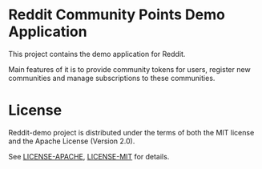 # Reddit Community Points Demo Application

This project contains the demo application for Reddit.

Main features of it is to provide community tokens for users, register new communities
and manage subscriptions to these communities.

# License

Reddit-demo project is distributed under the terms of both the MIT license
and the Apache License (Version 2.0).

See [LICENSE-APACHE](LICENSE-APACHE), [LICENSE-MIT](LICENSE-MIT) for details.
